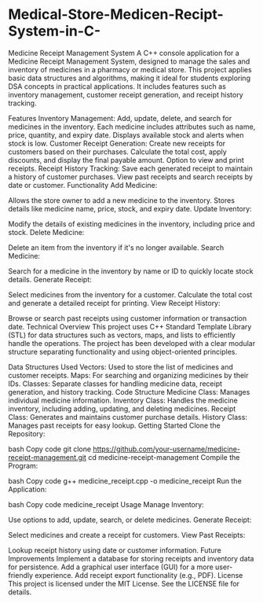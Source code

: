 # Medical-Store-Medicen-Recipt-System-in-C-
Medicine Receipt Management System
A C++ console application for a Medicine Receipt Management System, designed to manage the sales and inventory of medicines in a pharmacy or medical store. This project applies basic data structures and algorithms, making it ideal for students exploring DSA concepts in practical applications. It includes features such as inventory management, customer receipt generation, and receipt history tracking.

Features
Inventory Management:
Add, update, delete, and search for medicines in the inventory.
Each medicine includes attributes such as name, price, quantity, and expiry date.
Displays available stock and alerts when stock is low.
Customer Receipt Generation:
Create new receipts for customers based on their purchases.
Calculate the total cost, apply discounts, and display the final payable amount.
Option to view and print receipts.
Receipt History Tracking:
Save each generated receipt to maintain a history of customer purchases.
View past receipts and search receipts by date or customer.
Functionality
Add Medicine:

Allows the store owner to add a new medicine to the inventory.
Stores details like medicine name, price, stock, and expiry date.
Update Inventory:

Modify the details of existing medicines in the inventory, including price and stock.
Delete Medicine:

Delete an item from the inventory if it's no longer available.
Search Medicine:

Search for a medicine in the inventory by name or ID to quickly locate stock details.
Generate Receipt:

Select medicines from the inventory for a customer.
Calculate the total cost and generate a detailed receipt for printing.
View Receipt History:

Browse or search past receipts using customer information or transaction date.
Technical Overview
This project uses C++ Standard Template Library (STL) for data structures such as vectors, maps, and lists to efficiently handle the operations. The project has been developed with a clear modular structure separating functionality and using object-oriented principles.

Data Structures Used
Vectors: Used to store the list of medicines and customer receipts.
Maps: For searching and organizing medicines by their IDs.
Classes: Separate classes for handling medicine data, receipt generation, and history tracking.
Code Structure
Medicine Class: Manages individual medicine information.
Inventory Class: Handles the medicine inventory, including adding, updating, and deleting medicines.
Receipt Class: Generates and maintains customer purchase details.
History Class: Manages past receipts for easy lookup.
Getting Started
Clone the Repository:

bash
Copy code
git clone https://github.com/your-username/medicine-receipt-management.git
cd medicine-receipt-management
Compile the Program:

bash
Copy code
g++ medicine_receipt.cpp -o medicine_receipt
Run the Application:

bash
Copy code
medicine_receipt
Usage
Manage Inventory:

Use options to add, update, search, or delete medicines.
Generate Receipt:

Select medicines and create a receipt for customers.
View Past Receipts:

Lookup receipt history using date or customer information.
Future Improvements
Implement a database for storing receipts and inventory data for persistence.
Add a graphical user interface (GUI) for a more user-friendly experience.
Add receipt export functionality (e.g., PDF).
License
This project is licensed under the MIT License. See the LICENSE file for details.

